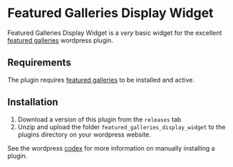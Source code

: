 # Featured Galleries Display Widget

Featured Galleries Display Widget is a _very_ basic widget for the excellent [featured galleries](https://wordpress.org/plugins/featured-galleries/#description) wordpress plugin. 

## Requirements

The plugin requires [featured galleries](https://wordpress.org/plugins/featured-galleries/#description) to be installed and active.  

## Installation

1. Download a version of this plugin from the `releases` tab
2. Unzip and upload the folder `featured_galleries_display_widget` to the plugins directory on your wordpress website.

See the wordpress [codex](https://codex.wordpress.org/Managing_Plugins#Manual_Plugin_Installation) for more information on manually installing a plugin.
